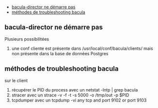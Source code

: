 * [bacula-director ne démarre pas](#bacula-director-ne-démarre-pas)
* [méthodes de troubleshooting bacula](#méthodes-de-troubleshooting-bacula)

## bacula-director ne démarre pas
Plusieurs possibilitées

1. une conf cliente est présente dans /usr/local/conf/bacula/clients/ mais non présente dans la base de données Postgres 

## méthodes de troubleshooting bacula

sur le client

1. récupérer le PID du process avec un netstat -lntp | grep bacula
2. stracer avec un strace -v -f -t -s 5000 -o /tmp/out -p $PID
3. tcpdumper avec un tcpdump -vi any tcp and port 9102 or port 9103

